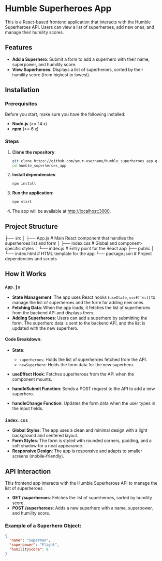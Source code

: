 # Humble Superheroes App

This is a React-based frontend application that interacts with the Humble Superheroes API. Users can view a list of superheroes, add new ones, and manage their humility scores.

## Features

- **Add a Superhero**: Submit a form to add a superhero with their name, superpower, and humility score.
- **View Superheroes**: Displays a list of superheroes, sorted by their humility score (from highest to lowest).

## Installation

### Prerequisites

Before you start, make sure you have the following installed:

- **Node.js** (>= 14.x)
- **npm** (>= 6.x)

### Steps

1. **Clone the repository**:
    ```bash
    git clone https://github.com/your-username/humble_superheroes_app.git
    cd humble_superheroes_app
    ```

2. **Install dependencies**:
    ```bash
    npm install
    ```

3. **Run the application**:
    ```bash
    npm start
    ```

4. The app will be available at [http://localhost:3000](http://localhost:3000).

## Project Structure

├── src │ ├── App.js # Main React component that handles the superheroes list and form │ ├── index.css # Global and component-specific styles │ └── index.js # Entry point for the React app ├── public │ └── index.html # HTML template for the app └── package.json # Project dependencies and scripts

## How it Works

### `App.js`

- **State Management**: The app uses React hooks (`useState`, `useEffect`) to manage the list of superheroes and the form for adding new ones.
- **Fetching Data**: When the app loads, it fetches the list of superheroes from the backend API and displays them.
- **Adding Superheroes**: Users can add a superhero by submitting the form. The superhero data is sent to the backend API, and the list is updated with the new superhero.

#### Code Breakdown:
- **State**:
  - `superheroes`: Holds the list of superheroes fetched from the API.
  - `newSuperhero`: Holds the form data for the new superhero.
  
- **useEffect Hook**: Fetches superheroes from the API when the component mounts.

- **handleSubmit Function**: Sends a POST request to the API to add a new superhero.

- **handleChange Function**: Updates the form data when the user types in the input fields.

### `index.css`

- **Global Styles**: The app uses a clean and minimal design with a light background and centered layout.
- **Form Styles**: The form is styled with rounded corners, padding, and a soft shadow for a neat appearance.
- **Responsive Design**: The app is responsive and adapts to smaller screens (mobile-friendly).

## API Interaction

This frontend app interacts with the Humble Superheroes API to manage the list of superheroes.

- **GET /superheroes**: Fetches the list of superheroes, sorted by humility score.
- **POST /superheroes**: Adds a new superhero with a name, superpower, and humility score.

### Example of a Superhero Object:

```json
{
  "name": "Superman",
  "superpower": "Flight",
  "humilityScore": 8
}
